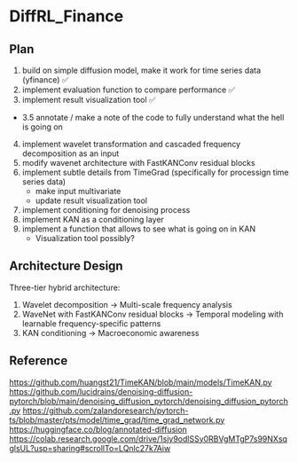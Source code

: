 # DiffRL_Finance

## Plan
1. build on simple diffusion model, make it work for time series data (yfinance) ✅
2. implement evaluation function to compare performance ✅
3. implement result visualization tool ✅
- 3.5 annotate / make a note of the code to fully understand what the hell is going on 
4. implement wavelet transformation and cascaded frequency decomposition as an input
5. modify wavenet architecture with FastKANConv residual blocks
5. implement subtle details from TimeGrad (specifically for processign time series data)
    - make input multivariate
    - update result visualization tool
6. implement conditioning for denoising process
7. implement KAN as a conditioning layer
8. implement a function that allows to see what is going on in KAN
    - Visualization tool possibly?

## Architecture Design
Three-tier hybrid architecture: 
1. Wavelet decomposition → Multi-scale frequency analysis 
2. WaveNet with FastKANConv residual blocks → Temporal modeling with learnable frequency-specific patterns 
3. KAN conditioning → Macroeconomic awareness


## Reference
https://github.com/huangst21/TimeKAN/blob/main/models/TimeKAN.py
https://github.com/lucidrains/denoising-diffusion-pytorch/blob/main/denoising_diffusion_pytorch/denoising_diffusion_pytorch.py
https://github.com/zalandoresearch/pytorch-ts/blob/master/pts/model/time_grad/time_grad_network.py
https://huggingface.co/blog/annotated-diffusion
https://colab.research.google.com/drive/1sjy9odlSSy0RBVgMTgP7s99NXsqglsUL?usp=sharing#scrollTo=LQnlc27k7Aiw